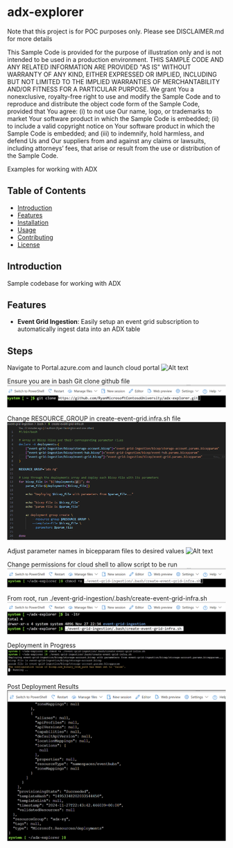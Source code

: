 # adx-explorer
Note that this project is for POC purposes only.  Please see DISCLAIMER.md for more details


This Sample Code is provided for the purpose of illustration only and is not intended to be used in a production environment.
THIS SAMPLE CODE AND ANY RELATED INFORMATION ARE PROVIDED "AS IS" WITHOUT WARRANTY OF ANY KIND, 
EITHER EXPRESSED OR IMPLIED, INCLUDING BUT NOT LIMITED TO THE IMPLIED WARRANTIES OF MERCHANTABILITY 
AND/OR FITNESS FOR A PARTICULAR PURPOSE.  We grant You a nonexclusive, royalty-free right to use and 
modify the Sample Code and to reproduce and distribute the object code form of the Sample Code, provided that 
You agree: (i) to not use Our name, logo, or trademarks to market Your software product in which the Sample Code
is embedded; (ii) to include a valid copyright notice on Your software product in which the Sample Code is embedded;
and (iii) to indemnify, hold harmless, and defend Us and Our suppliers from and against any claims or lawsuits, 
including attorneys’ fees, that arise or result from the use or distribution of the Sample Code.



Examples for working with ADX

## Table of Contents

- [Introduction](#introduction)
- [Features](#features)
- [Installation](#installation)
- [Usage](#usage)
- [Contributing](#contributing)
- [License](#license)

## Introduction

Sample codebase for working with ADX

## Features

- **Event Grid Ingestion**: Easily setup an event grid subscription to automatically ingest data into an ADX table

## Steps


Navigate to Portal.azure.com and launch cloud portal
![Alt text](images\App_Registration_1.png)


Ensure you are in bash
Git clone github file
![Alt text](images\git-clone-repo.png)


Change RESOURCE_GROUP in create-event-grid.infra.sh file
![Alt text](images\change-rg-name.png)

Adjust parameter names in bicepparam files to desired values
![Alt text](images\change-biccepparam-values.png)

Change permissions for cloud shell to allow script to be run
![Alt text](images\elevate-permissions-for-script.png)

From root, run ./event-grid-ingestion/.bash/create-event-grid-infra.sh
![Alt text](images\run-create-infra.png)

Deployment in Progress
![Alt text](images\deployment-in-progress.png)

Post Deployment Results
![Alt text](images\post-deployment-results.png)
